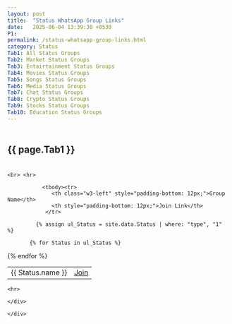 ```yaml
---
layout: post
title:  "Status WhatsApp Group Links"
date:   2025-06-04 13:39:30 +0530
P1:
permalink: /status-whatsapp-group-links.html
category: Status
Tab1: All Status Groups
Tab2: Market Status Groups
Tab3: Entairtainment Status Groups
Tab4: Movies Status Groups
Tab5: Songs Status Groups
Tab6: Media Status Groups
Tab7: Chat Status Groups
Tab8: Crypto Status Groups
Tab9: Stocks Status Groups
Tab10: Education Status Groups
---
```


<div class="w3-twothird">
<div class="w3-row w3-content">
  <div id="{{ page.Tab1 }}" class="city">
   <div class="w3-large w3-content w3-text-dark-gray" style="padding: 6px 0px;">
      <h2 class="w3-large w3-col s8 m8 l8"><strong>{{ page.Tab1 }}</strong></h2> 
    </div>
   
    <br> <hr>
<div class="w3-row" style="padding: 0px;">

  <table style="width: 100%;">
         
              
               <tbody><tr>
                  <th class="w3-left" style="padding-bottom: 12px;">Group Name</th>
                  <th style="padding-bottom: 12px;">Join Link</th>
                </tr>
            
             {% assign ul_Status = site.data.Status | where: "type", "1" %}

           {% for Status in ul_Status %}
  <tr>
  <td>{{ Status.name }}</td>
    <td><a href="https://{{ Status.link }}" target="_blank" rel="noreferrer noopener">Join</a></td>
  </tr>
{% endfor %}

</tbody></table>


</div>

    <hr>

    </div>

    


  </div>

  <div id="{{ page.Tab2 }}" class="city" style="display:none">
    <h2 class="w3-large w3-margin-bottom"><strong>{{ page.Tab2 }}</strong></h2>
   
<hr>
<div class="w3-row" style="padding: 0px;">

  <table style="width: 100%;">
         
              
               <tbody><tr>
                  <th class="w3-left" style="padding-bottom: 12px;">Group Name</th>
                  <th style="padding-bottom: 12px;">Join Link</th>
                </tr>
            
             
             {% assign ul_Status = site.data.Status | where: "type", "2" %}

           {% for Status in ul_Status %}
  <tr>
  <td>{{ Status.name }}</td>
    <td><a href="https://{{ Status.link }}" target="_blank" rel="noreferrer noopener">Join</a></td>
  </tr>
{% endfor %}

</tbody></table>


</div>

    <hr>



  </div>

  <div id="{{ page.Tab3 }}" class="city" style="display:none">
    <h2 class="w3-large w3-margin-bottom"><strong>{{ page.Tab3 }}</strong></h2>
    
  <hr>
<div class="w3-row" style="padding: 0px;">

  <table style="width: 100%;">
         
              
               <tbody><tr>
                  <th class="w3-left" style="padding-bottom: 12px;">Group Name</th>
                  <th style="padding-bottom: 12px;">Join Link</th>
                </tr>
            
             
             {% assign ul_Status = site.data.Status | where: "type", "3" %}

           {% for Status in ul_Status %}
  <tr>
  <td>{{ Status.name }}</td>
    <td><a href="https://{{ Status.link }}" target="_blank" rel="noreferrer noopener">Join</a></td>
  </tr>
{% endfor %}

</tbody></table>


</div>

    <hr>



  </div>
 <div id="{{ page.Tab4 }}" class="city" style="display:none">
    <h2 class="w3-large w3-margin-bottom"><strong>{{ page.Tab4 }}</strong></h2>
    
  <hr>
<div class="w3-row" style="padding: 0px;">

  <table style="width: 100%;">
         
              
               <tbody><tr>
                  <th class="w3-left" style="padding-bottom: 12px;">Group Name</th>
                  <th style="padding-bottom: 12px;">Join Link</th>
                </tr>
            
             
             {% assign ul_Status = site.data.Status | where: "type", "4" %}

           {% for Status in ul_Status %}
  <tr>
  <td>{{ Status.name }}</td>
    <td><a href="https://{{ Status.link }}" target="_blank" rel="noreferrer noopener">Join</a></td>
  </tr>
{% endfor %}

</tbody></table>


</div>

    <hr>



  </div>
 <div id="{{ page.Tab5 }}" class="city" style="display:none">
    <h2 class="w3-large w3-margin-bottom"><strong>{{ page.Tab5 }}</strong></h2>
    
  <hr>
<div class="w3-row" style="padding: 0px;">

  <table style="width: 100%;">
         
              
               <tbody><tr>
                  <th class="w3-left" style="padding-bottom: 12px;">Group Name</th>
                  <th style="padding-bottom: 12px;">Join Link</th>
                </tr>
            
             
             {% assign ul_Status = site.data.Status | where: "type", "5" %}

           {% for Status in ul_Status %}
  <tr>
  <td>{{ Status.name }}</td>
    <td><a href="https://{{ Status.link }}" target="_blank" rel="noreferrer noopener">Join</a></td>
  </tr>
{% endfor %}

</tbody></table>


</div>

    <hr>



  </div>
 <div id="{{ page.Tab6 }}" class="city" style="display:none">
    <h2 class="w3-large w3-margin-bottom"><strong>{{ page.Tab6 }}</strong></h2>
    
<hr>
<div class="w3-row" style="padding: 0px;">

  <table style="width: 100%;">
         
              
               <tbody><tr>
                  <th class="w3-left" style="padding-bottom: 12px;">Group Name</th>
                  <th style="padding-bottom: 12px;">Join Link</th>
                </tr>
            
             
             {% assign ul_Status = site.data.Status | where: "type", "6" %}

           {% for Status in ul_Status %}
  <tr>
  <td>{{ Status.name }}</td>
    <td><a href="https://{{ Status.link }}" target="_blank" rel="noreferrer noopener">Join</a></td>
  </tr>
{% endfor %}

</tbody></table>


</div>

    <hr>


  </div>
 <div id="{{ page.Tab7 }}" class="city" style="display:none">
    <h2 class="w3-large w3-margin-bottom"><strong>{{ page.Tab7 }}</strong></h2>
    
<hr>
<div class="w3-row" style="padding: 0px;">

  <table style="width: 100%;">
         
              
               <tbody><tr>
                  <th class="w3-left" style="padding-bottom: 12px;">Group Name</th>
                  <th style="padding-bottom: 12px;">Join Link</th>
                </tr>
            
             
             {% assign ul_Status = site.data.Status | where: "type", "7" %}

           {% for Status in ul_Status %}
  <tr>
  <td>{{ Status.name }}</td>
    <td><a href="https://{{ Status.link }}" target="_blank" rel="noreferrer noopener">Join</a></td>
  </tr>
{% endfor %}

</tbody></table>


</div>

    <hr>


  </div>
 <div id="{{ page.Tab8 }}" class="city" style="display:none">
    <h2 class="w3-large w3-margin-bottom"><strong>{{ page.Tab8 }}</strong></h2>
    

<hr>
<div class="w3-row" style="padding: 0px;">

  <table style="width: 100%;">
         
              
               <tbody><tr>
                  <th class="w3-left" style="padding-bottom: 12px;">Group Name</th>
                  <th style="padding-bottom: 12px;">Join Link</th>
                </tr>
            
             
             {% assign ul_Status = site.data.Status | where: "type", "8" %}

           {% for Status in ul_Status %}
  <tr>
  <td>{{ Status.name }}</td>
    <td><a href="https://{{ Status.link }}" target="_blank" rel="noreferrer noopener">Join</a></td>
  </tr>
{% endfor %}

</tbody></table>


</div>

    <hr>

  </div>
 <div id="{{ page.Tab9 }}" class="city" style="display:none">
    <h2 class="w3-large w3-margin-bottom"><strong>{{ page.Tab9 }}</strong></h2>
    
<hr>
<div class="w3-row" style="padding: 0px;">

  <table style="width: 100%;">
         
              
               <tbody><tr>
                  <th class="w3-left" style="padding-bottom: 12px;">Group Name</th>
                  <th style="padding-bottom: 12px;">Join Link</th>
                </tr>
            
             
             {% assign ul_Status = site.data.Status | where: "type", "9" %}

           {% for Status in ul_Status %}
  <tr>
  <td>{{ Status.name }}</td>
    <td><a href="https://{{ Status.link }}" target="_blank" rel="noreferrer noopener">Join</a></td>
  </tr>
{% endfor %}

</tbody></table>


</div>

    <hr>


  </div>
 <div id="{{ page.Tab10 }}" class="city" style="display:none">
    <h2 class="w3-large w3-margin-bottom"><strong>{{ page.Tab10 }}</strong></h2>
    
<hr>
<div class="w3-row" style="padding: 0px;">

  <table style="width: 100%;">
         
              
               <tbody><tr>
                  <th class="w3-left" style="padding-bottom: 12px;">Group Name</th>
                  <th style="padding-bottom: 12px;">Join Link</th>
                </tr>
            
             
             {% assign ul_Status = site.data.Status | where: "type", "10" %}

           {% for Status in ul_Status %}
  <tr>
  <td>{{ Status.name }}</td>
    <td><a href="https://{{ Status.link }}" target="_blank" rel="noreferrer noopener">Join</a></td>
  </tr>
{% endfor %}

</tbody></table>


</div>

    <hr>


  </div>


    </div>



